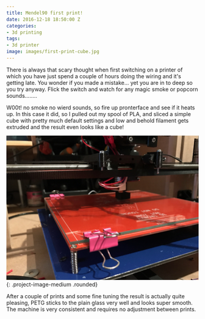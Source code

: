 ```yaml
---
title: Mendel90 first print!
date: 2016-12-18 18:50:00 Z
categories:
- 3d printing
tags:
- 3d printer
image: images/first-print-cube.jpg
---
```


There is always that scary thought when first switching on a printer of which you have just spend a couple of hours doing the wiring and it's getting late. You wonder if you made a mistake... yet you are in to deep so you try anyway. Flick the switch and watch for any magic smoke or popcorn sounds........

W00t! no smoke no wierd sounds, so fire up pronterface and see if it heats up. In this case it did, so I pulled out my spool of PLA, and sliced a simple cube with pretty much default settings and low and behold filament gets extruded and the result even looks like a cube!

![initial wiring](images/first-print-cube.jpg){: .project-image-medium  .rounded}

After a couple of prints and some fine tuning the result is actually quite pleasing, PETG sticks to the plain glass very well and looks super smooth.
The machine is very consistent and requires no adjustment between prints.
